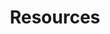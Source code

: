 ---
layout: home
title: Resources
permalink: /category/resources/
pagination: 
  enabled: true
  category: Resources
  permalink: /:num/
---